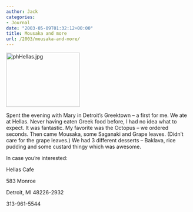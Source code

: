 ```yaml
---
author: Jack
categories:
- Journal
date: "2003-05-09T01:32:12+00:00"
title: Mousaka and more
url: /2003/mousaka-and-more/
---
```


<div>
  <img src="https://www.jackbaty.com/blog/archives/images/phHellas.jpg" alt="phHellas.jpg" width="200" height="147" border="0" />
</div>

Spent the evening with Mary in Detroit’s Greektown – a first for me. We ate at Hellas. Never having eaten Greek food before, I had no idea what to expect. It was fantastic. My favorite was the Octopus – we ordered seconds. Then came Mousaka, some Saganaki and Grape leaves. (Didn’t care for the grape leaves.) We had 3 different desserts – Baklava, rice pudding and some custard thingy which was awesome.

In case you’re interested:

Hellas Cafe
  
583 Monroe
  
Detroit, MI 48226-2932
  
313-961-5544